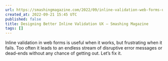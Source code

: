 ```yaml
---
url: https://smashingmagazine.com/2022/09/inline-validation-web-forms-ux/
created_at: 2022-09-21 15:45 UTC
published: false
title: Designing Better Inline Validation UX — Smashing Magazine
tags: []
---
```


Inline validation in web forms is useful when it works, but frustrating when it fails. Too often it leads to an endless stream of disruptive error messages or dead-ends without any chance of getting out. Let’s fix it.
